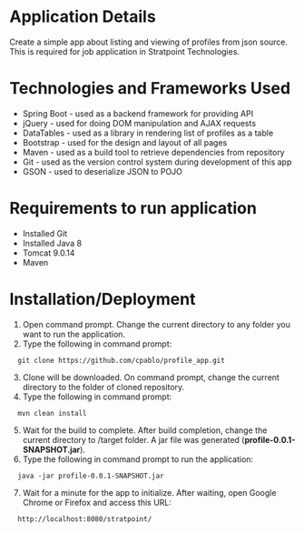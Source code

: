 # Application Details
Create a simple app about listing and viewing of profiles from json source. This is required for job application in Stratpoint Technologies.

# Technologies and Frameworks Used
* Spring Boot - used as a backend framework for providing API
* jQuery - used for doing DOM manipulation and AJAX requests
* DataTables - used as a library in rendering list of profiles as a table
* Bootstrap - used for the design and layout of all pages
* Maven - used as a build tool to retrieve dependencies from repository
* Git - used as the version control system during development of this app
* GSON - used to deserialize JSON to POJO

# Requirements to run application
* Installed Git 
* Installed Java 8
* Tomcat 9.0.14
* Maven

# Installation/Deployment
1. Open command prompt. Change the current directory to any folder you want to run the application.
2. Type the following in command prompt:
```
  git clone https://github.com/cpablo/profile_app.git
```
3. Clone will be downloaded. On command prompt, change the current directory to the folder of cloned repository.
4. Type the following in command prompt:
```
  mvn clean install
```
5. Wait for the build to complete. After build completion, change the current directory to /target folder. A jar file was generated (**profile-0.0.1-SNAPSHOT.jar**).
6. Type the following in command prompt to run the application:
```
  java -jar profile-0.0.1-SNAPSHOT.jar
```
7. Wait for a minute for the app to initialize. After waiting, open Google Chrome or Firefox and access this URL:
```
  http://localhost:8080/stratpoint/
```

